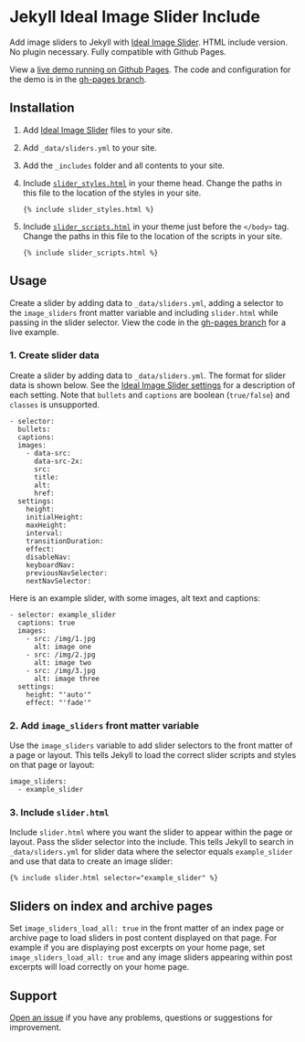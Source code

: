 # Jekyll Ideal Image Slider Include

Add image sliders to Jekyll with [Ideal Image Slider](https://github.com/Codeinwp/Ideal-Image-Slider-JS). HTML include version. No plugin necessary. Fully compatible with Github Pages.

View a [live demo running on Github Pages](https://jekylltools.github.io/jekyll-ideal-image-slider-include/examples/). The code and configuration for the demo is in the [gh-pages branch](https://github.com/jekylltools/jekyll-ideal-image-slider-include/tree/gh-pages).

## Installation

1. Add [Ideal Image Slider](https://github.com/Codeinwp/Ideal-Image-Slider-JS) files to your site.

2. Add `_data/sliders.yml` to your site.

3. Add the `_includes` folder and all contents to your site.

4. Include [`slider_styles.html`](https://github.com/jekylltools/jekyll-ideal-image-slider-include/blob/master/_includes/slider_styles.html) in your theme head. Change the paths in this file to the location of the styles in your site.

    `{% include slider_styles.html %}`

5. Include [`slider_scripts.html`](https://github.com/jekylltools/jekyll-ideal-image-slider-include/blob/master/_includes/slider_scripts.html) in your theme just before the `</body>` tag. Change the paths in this file to the location of the scripts in your site.

    `{% include slider_scripts.html %}`

## Usage

Create a slider by adding data to `_data/sliders.yml`, adding a selector to the `image_sliders` front matter variable and including `slider.html` while passing in the slider selector. View the code in the [gh-pages branch](https://github.com/jekylltools/jekyll-ideal-image-slider-include/tree/gh-pages) for a live example.

### 1. Create slider data

Create a slider by adding data to `_data/sliders.yml`. The format for slider data is shown below. See the [Ideal Image Slider settings](https://github.com/Codeinwp/Ideal-Image-Slider-JS#settings) for a description of each setting. Note that `bullets` and `captions` are boolean (`true/false`) and `classes` is unsupported.

```
- selector:
  bullets:
  captions:
  images:
    - data-src:
      data-src-2x:
      src:
      title:
      alt:
      href:
  settings:
    height:
    initialHeight:
    maxHeight:
    interval:
    transitionDuration:
    effect:
    disableNav:
    keyboardNav:
    previousNavSelector:
    nextNavSelector:
```

Here is an example slider, with some images, alt text and captions:

```
- selector: example_slider
  captions: true
  images:
    - src: /img/1.jpg
      alt: image one
    - src: /img/2.jpg
      alt: image two
    - src: /img/3.jpg
      alt: image three
  settings:
    height: "'auto'"
    effect: "'fade'"
```

### 2. Add `image_sliders` front matter variable

Use the `image_sliders` variable to add slider selectors to the front matter of a page or layout. This tells Jekyll to load the correct slider scripts and styles on that page or layout:

```
image_sliders:
  - example_slider
```

### 3. Include `slider.html`

Include `slider.html` where you want the slider to appear within the page or layout. Pass the slider selector into the include. This tells Jekyll to search in `_data/sliders.yml` for slider data where the selector equals `example_slider` and use that data to create an image slider:

```
{% include slider.html selector="example_slider" %}
```

## Sliders on index and archive pages

Set `image_sliders_load_all: true` in the front matter of an index page or archive page to load sliders in post content displayed on that page. For example if you are displaying post excerpts on your home page, set `image_sliders_load_all: true` and any image sliders appearing within post excerpts will load correctly on your home page.

## Support

[Open an issue](https://github.com/jekylltools/jekyll-ideal-image-slider-include/issues) if you have any problems, questions or suggestions for improvement.
